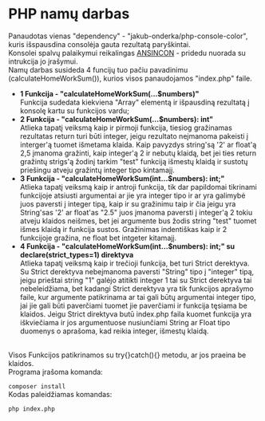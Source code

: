 # PHP namų darbas

Panaudotas vienas "dependency" - "jakub-onderka/php-console-color", kuris išspausdina consolėja gauta rezultatą paryškintai.<br />
Konsolei spalvų palaikymui reikalingas [ANSINCON](http://www.testautomation.info/Install_ANSICON_for_coloured_output) - pridedu nuorada su intrukcija jo įrašymui.
<br />
Namų darbas susideda 4 funcijų tuo pačiu pavadinimu (calculateHomeWorkSum()), kurios visos panaudojamos "index.php" faile.
* <b>1 Funkcija - "calculateHomeWorkSum(…$numbers)"</b> <br />
Funkcija sudedata kiekviena "Array" elementą ir išpausdiną rezultatą į konsolę kartu su funkcijos vardu;
* <b>2 Funkcija - "calculateHomeWorkSum(…$numbers): int"</b> <br />
Atlieka tapatį veiksmą kaip ir pirmoji funkcija, tiesiog gražinamas rezultatas return turi būti integer, jeigu rezultato neįmanoma pakeisti į interger'ą tuomet išmetama klaida. Kaip pavyzdys string'są '2' ar float'ą 2,5 įmanoma gražinti, kaip integer'ą 2 ir nebutų klaidą, bet jei ties return gražintų strigs'ą žodinį tarkim "test" funkciją išmestų klaidą ir sustotų priešingu atveju gražintų integer tipo kintamajį.
* <b>3 Funkcija - "calculateHomeWorkSum(int…$numbers): int;"</b> <br />
Atlieka tapatį veiksmą kaip ir antroji funkcija, tik dar papildomai tikrinami funkcijoje atsiusti argumentai ar jie yra integer tipo ir ar yra galimybė juos paversti į integer tipą, kaip ir su gražinimu taip ir čia jeigu yra String'sas '2' ar float'as "2.5" juos įmanoma paversti į integer'ą 2 tokiu atveju klaidos neišmes, bet jei argumente bus žodis string "test" tuomet išmes klaidą ir funkcija sustos. Gražinimas indentiškas kaip ir 2 funkcijoje gražina, ne float bet intgeter kitamajį.
* <b>4 Funkcija - "calculateHomeWorkSum(int…$numbers): int;" su declare(strict_types=1)
direktyva</b> <br />
Atlieka tapatį veiksmą kaip ir trečioji funkcija, bet turi Strict derektyva. Su Strict derektyva nebeįmanoma paversti "String" tipo į "integer" tipą, jeigu prieštai string "1" galėjo atitikti integer 1 tai su Strict derektyva tai nebeleidžiama, bet kadangi Strict derektyva yra tik funkcijos aprašymo faile, kur argumente patikrinama ar tai gali būtų argumentai integer tipo, jai jie gali būti paverčiami tuomet jie paverčiami ir funkcija tęsiama be klaidos. Jeigu Strict direktyva butū index.php faila kuomet funkcija yra iškviečiama ir jos argumentuose nusiunčiami String ar Float tipo duomenys o aprašoma, kad reikia integer, išmestų klaidą.
<br />
Visos Funkcijos patikrinamos su try{}catch(){} metodu, ar jos praeina be klaidos.<br />
Programa įrašoma komanda:

`composer install`
<br />Kodas paleidžiamas komandas:

`php index.php`

